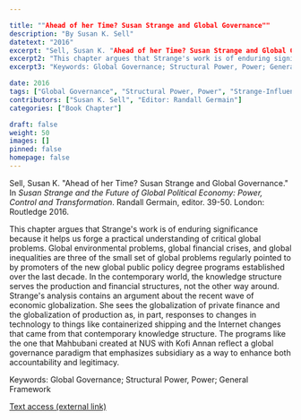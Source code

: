 ```yaml
---

title: ""Ahead of her Time? Susan Strange and Global Governance""
description: "By Susan K. Sell"
datetext: "2016"
excerpt: "Sell, Susan K. "Ahead of her Time? Susan Strange and Global Governance." In Susan Strange and the Future of Global Political Economy: Power, Control and Transformation. Randall Germain, editor. 39-50. London: Routledge 2016."
excerpt2: "This chapter argues that Strange's work is of enduring significance because it helps us forge a practical understanding of critical global problems. Global environmental problems, global financial crises, and global inequalities are three of the small set of global problems regularly pointed to by promoters of the new global public policy degree programs established over the last decade. In the contemporary world, the knowledge structure serves the production and financial structures, not the other way around. Strange's analysis contains an argument about the recent wave of economic globalization. She sees the globalization of private finance and the globalization of production as, in part, responses to changes in technology to things like containerized shipping and the Internet changes that came from that contemporary knowledge structure. The programs like the one that Mahbubani created at NUS with Kofi Annan reflect a global governance paradigm that emphasizes subsidiary as a way to enhance both accountability and legitimacy."
excerpt3: "Keywords: Global Governance; Structural Power, Power; General Framework"

date: 2016
tags: ["Global Governance", "Structural Power, Power", "Strange-Influenced Works", "2010's"]
contributors: ["Susan K. Sell", "Editor: Randall Germain"]
categories: ["Book Chapter"]

draft: false
weight: 50
images: []
pinned: false
homepage: false
---
```


Sell, Susan K. "Ahead of her Time? Susan Strange and Global Governance." In *Susan Strange and the Future of Global Political Economy: Power, Control and Transformation*. Randall Germain, editor. 39-50. London: Routledge 2016.

This chapter argues that Strange's work is of enduring significance because it helps us forge a practical understanding of critical global problems. Global environmental problems, global financial crises, and global inequalities are three of the small set of global problems regularly pointed to by promoters of the new global public policy degree programs established over the last decade. In the contemporary world, the knowledge structure serves the production and financial structures, not the other way around. Strange's analysis contains an argument about the recent wave of economic globalization. She sees the globalization of private finance and the globalization of production as, in part, responses to changes in technology to things like containerized shipping and the Internet changes that came from that contemporary knowledge structure. The programs like the one that Mahbubani created at NUS with Kofi Annan reflect a global governance paradigm that emphasizes subsidiary as a way to enhance both accountability and legitimacy.

Keywords: Global Governance; Structural Power, Power; General Framework

[Text access (external link)](https://www.worldcat.org/title/948603852)

